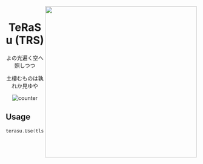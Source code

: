 <img height="400" align="right" src="https://github.com/user-attachments/assets/5d038fd3-0db0-489a-bd2d-f50591d34660">

<div align="center">

# TeRaSu (TRS)

よの光遍く空へ照しつつ

土棲むものは孰れか見ゆや

![counter](https://counter.seku.su/cmoe?name=trs&theme=mb)

</div>

## Usage

```go
terasu.Use(tlsConn).Handshake()
```
